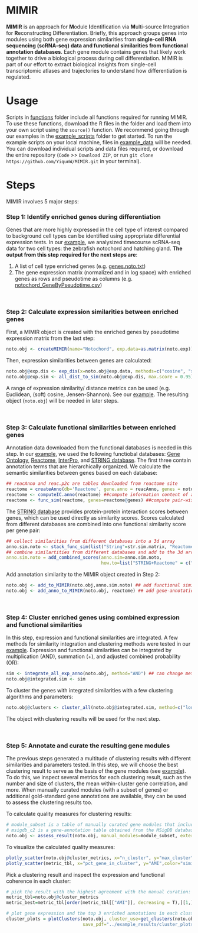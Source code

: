 # MIMIR
**MIMIR** is an approach for **M**odule **I**dentification via **M**ulti-source **I**ntegration for **R**econstructing Differentiation. Briefly, this approach groups genes into modules using both gene expression similarities from **single-cell RNA sequencing (scRNA-seq) data and functional similarities from functional annotation databases**. Each gene module contains genes that likely work together to drive a biological process during cell differentiation. MIMIR is part of our effort to extract biological insights from single-cell transcriptomic atlases and trajectories to understand how differentiation is regulated.

# Usage
Scripts in [functions](https://github.com/YiqunW/MIMIR/tree/main/functions) folder include all functions required for running MIMIR. To use these functions, download the R files in the folder and load them into your own script using the `source()` function. We recommend going through our examples in the [example_scripts](https://github.com/YiqunW/MIMIR/tree/main/example_scripts) folder to get started. To run the example scripts on your local machine, files in [example_data](https://github.com/YiqunW/MIMIR/tree/main/example_data) will be needed. You can download individual scripts and data files required, or download the entire repository (`Code` >> `Download ZIP`, or run `git clone https://github.com/YiqunW/MIMIR.git` in your terminal). 

# Steps
MIMIR involves 5 major steps:

### Step 1: Identify enriched genes during differentiation
Genes that are more highly expressed in the cell type of interest compared to background cell types can be identified using appropriate differential expression tests. In our [example](https://github.com/YiqunW/MIMIR/blob/main/example_scripts/step1_Identify_Enriched_Genes.md), we analysized timecourse scRNA-seq data for two cell types: the zebrafish notochord and hatching gland. **The output from this step required for the next steps are**:
1. A list of cell type enriched genes (e.g. [genes.noto.txt](https://github.com/YiqunW/MIMIR/blob/main/example_results/genes.noto.txt))
2. The gene expression matrix (normalized and in log space) with enriched genes as rows and pseudotime as columns (e.g. [notochord_GeneByPseudotime.csv](https://github.com/YiqunW/MIMIR/blob/main/example_data/notochord_GeneByPseudotime.csv))

&nbsp;
&nbsp;
### Step 2: Calculate expression similarities between enriched genes
First, a MIMIR object is created with the enriched genes by pseudotime expression matrix from the last step:
```r
noto.obj <- createMIMIR(name="Notochord", exp.data=as.matrix(noto.exp))
```
Then, expression similarities between genes are calculated:
```r
noto.obj@exp.dis <- exp_dis(x=noto.obj@exp.data, methods=c("cosine", "soft_cosine", "euclidean", "JS"))
noto.obj@exp.sim <- all_dist_to_sim(noto.obj@exp.dis, max.score = 0.95)
```
A range of expression similarity/ distance metrics can be used (e.g. Euclidean, (soft) cosine, Jensen-Shannon). See our [example](https://github.com/YiqunW/MIMIR/blob/main/example_scripts/step2_Calculate_expression_similarities.md). The resulting object (`noto.obj`) will be needed in later steps. 

&nbsp;
&nbsp;
### Step 3: Calculate functional similarities between enriched genes
Annotation data downloaded from the functional databases is needed in this step. In our [example](https://github.com/YiqunW/MIMIR/blob/main/example_scripts/step3_Calculate_functional_similarities.md), we used the following functiobal databases: [Gene Ontology](https://geneontology.org/), [Reactome](https://reactome.org/), [InterPro](https://www.ebi.ac.uk/interpro/), and [STRING database](https://string-db.org/cgi/download?sessionId=bykC2Can3gR6). The first three contain annotation terms that are hierarchically organized. We calculate the semantic similarities between genes based on each database:
```r
## reacAnno and reac.p2c are tables downloaded from reactome site
reactome = createAnno(db='Reactome', gene.anno = reacAnno, genes = noto.genes, bg.genes = background.genes,  hierarchy.df=reac.p2c)
reactome <- computeIC.anno(reactome) ##compute information content of annotations
reactome <- func_sim(reactome, genes=reactome@genes) ##compute pair-wise functional similarities between genes
```
The [STRING database](https://string-db.org/cgi/download?sessionId=bykC2Can3gR6) provides protein-protein interaction scores between genes, which can be used directly as similarity scores. Scores calculated from different databases are combined into one functional similarity score per gene pair:
```r
## collect similarities from different databases into a 3d array
anno.sim.noto <- stack_func_sim(list("String"=str.sim.matrix, "Reactome"=reactome@similarity, genes_use=noto.genes)
## combine similartities from different databases and add to the 3d array
anno.sim.noto = add_combined_scores(anno.sim=anno.sim.noto, 
                                    how.to=list("STRING+Reactome" = c("STRING", "Reactome")), add=T)
```
Add annotation similarity to the MIMIR object created in Step 2:
```r
noto.obj <- add_to_MIMIR(noto.obj,anno.sim.noto) ## add functional similarities
noto.obj <- add_anno_to_MIMIR(noto.obj, reactome) ## add gene-annotation tables
```

&nbsp;
&nbsp;
### Step 4: Cluster enriched genes using combined expression and functional similarities
In this step, expression and functional similarities are integrated. A few methods for similarity integration and clustering methods were tested in our [example](https://github.com/YiqunW/MIMIR/blob/main/example_scripts/step4_Cluster_genes_with_integrated_similarities.md). Expression and functional similarities can be integrated by multiplication (AND), summation (+), and adjusted combined probability (OR):
```r
sim <- integrate_all_exp_anno(noto.obj, method="AND") ## can change method to "+" or "OR"
noto.obj@integrated.sim <- sim
```
To cluster the genes with integrated similarities with a few clustering algorithms and parameters:
```r
noto.obj@clusters <- cluster_all(noto.obj@integrated.sim, method=c("louvain","infomap","leiden"), leiden_iter=50, leiden_res=c(2,4,6,8))
```
The object with clustering results will be used for the next step.

&nbsp;
&nbsp;
### Step 5: Annotate and curate the resulting gene modules
The previous steps generated a multitude of clustering results with different similarities and parameters tested. In this step, we will choose the best clustering result to serve as the basis of the gene modules (see [example](https://github.com/YiqunW/MIMIR/blob/main/example_scripts/step5_Check_clustering_results.md)). To do this, we inspect several metrics for each clustering result, such as the number and size of clusters, the mean within-cluster gene correlation, and more. When manually curated modules (with a subset of genes) or additional gold-standard gene annotations are available, they can be used to assess the clustering results too.

To calculate quality measures for clustering results:
```r
# module_subset is a table of manually curated gene modules that included a subset of noto.genes
# msigdb_c2 is a gene-annotation table obtained from the MSigDB database
noto.obj <- assess_result(noto.obj, manual_modules=module_subset, external_db_tbl=msigdb_c2)
```

To visualize the calculated quality measures:
```r
plotly_scatter(noto.obj@cluster_metrics, x="n_cluster", y="max_cluster",color="similarity_mode", hover_text = "similarity")
plotly_scatter(metric_tbl, x="pct_gene_in_cluster", y="AMI",color="similarity_mode") 
```

Pick a clustering result and inspect the expression and functional coherence in each cluster:
```r
# pick the result with the highest agreement with the manual curation:
metric_tbl=noto.obj@cluster_metrics
metric_best=metric_tbl[order(metric_tbl[["AMI"]], decreasing = T),][1,] 

# plot gene expression and the top 3 enriched annotations in each cluster
cluster_plots = plotClusters(noto.obj, cluster_use=get_clusters(noto.obj, metric_best), exp_use="smoothed.exp", 
                             save_pdf="../example_results/cluster_plots1.pdf") 
```
